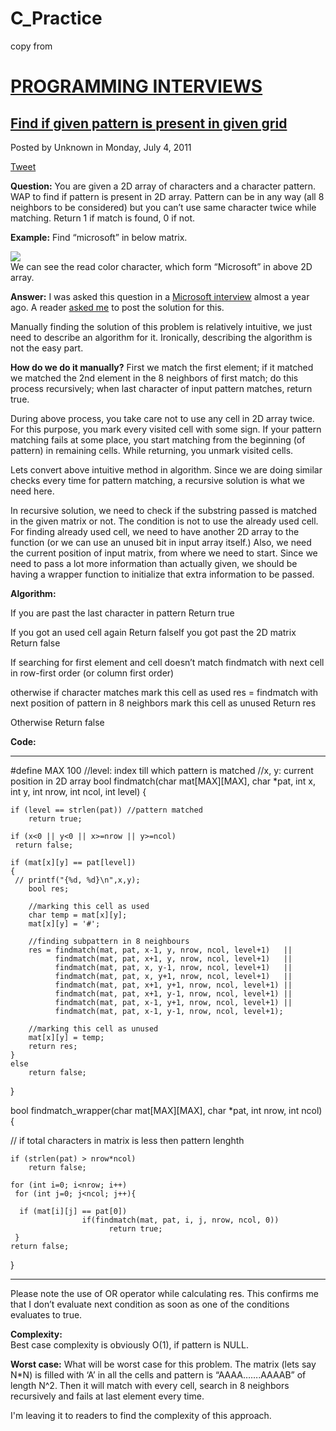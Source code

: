 # C_Practice

copy from 

# [PROGRAMMING INTERVIEWS](http://tech-queries.blogspot.com/)


## [Find if given pattern is present in given grid](http://tech-queries.blogspot.com/2011/07/find-if-given-pattern-is-present-in.html)

Posted by Unknown in Monday, July 4, 2011

[Tweet](http://twitter.com/share)

**Question:** You are given a 2D array of characters and a character pattern. WAP to find if pattern is present in 2D array. Pattern can be in any way (all 8 neighbors to be considered) but you can’t use same character twice while matching. Return 1 if match is found, 0 if not.  
  
**Example:** Find “microsoft” in below matrix.  
  
![](http://2.bp.blogspot.com/-NqdoFzZ_-5U/ThHsG7NTtqI/AAAAAAAAEDM/9W450BexWoE/s320/string%2Bin%2B2D%2Barray.png)  
We can see the read color character, which form “Microsoft” in above 2D array.  
  
**Answer:** I was asked this question in a [Microsoft interview](http://tech-queries.blogspot.com/2010/08/microsoft-interview-questions.html) almost a year ago. A reader [asked me](http://tech-queries.blogspot.com/2010/08/microsoft-interview-questions.html?showComment=1308119091681#c6938255790358817909) to post the solution for this.  
  
Manually finding the solution of this problem is relatively intuitive, we just need to describe an algorithm for it. Ironically, describing the algorithm is not the easy part.  
  
**How do we do it manually?** First we match the first element; if it matched we matched the 2nd element in the 8 neighbors of first match; do this process recursively; when last character of input pattern matches, return true.  
  
During above process, you take care not to use any cell in 2D array twice. For this purpose, you mark every visited cell with some sign. If your pattern matching fails at some place, you start matching from the beginning (of pattern) in remaining cells. While returning, you unmark visited cells.  
  
Lets convert above intuitive method in algorithm. Since we are doing similar checks every time for pattern matching, a recursive solution is what we need here.  
  
In recursive solution, we need to check if the substring passed is matched in the given matrix or not. The condition is not to use the already used cell. For finding already used cell, we need to have another 2D array to the function (or we can use an unused bit in input array itself.) Also, we need the current position of input matrix, from where we need to start. Since we need to pass a lot more information than actually given, we should be having a wrapper function to initialize that extra information to be passed.  
  
**Algorithm:**  

If you are past the last character in pattern
    Return true

If you got an used cell again
    Return falseIf you got past the 2D matrix  
    Return false

If searching for first element and cell doesn’t match
    findmatch with next cell in row-first order (or column first order)

otherwise if character matches
    mark this cell as used
    res = findmatch with next position of pattern in 8 neighbors
    mark this cell as unused
    Return res

Otherwise
    Return false

  

**Code:**  
  
***

 
#define MAX 100
//level: index till which pattern is matched
//x, y: current position in 2D array
bool findmatch(char mat[MAX][MAX], char *pat, int x, int y, int nrow, int ncol, int level)
{

    if (level == strlen(pat)) //pattern matched
        return true;
                
    if (x<0 || y<0 || x>=nrow || y>=ncol)
     return false; 
    
    if (mat[x][y] == pat[level])
    {
     // printf("{%d, %d}\n",x,y);
        bool res;

        //marking this cell as used
        char temp = mat[x][y];
        mat[x][y] = '#';       
             
        //finding subpattern in 8 neighbours     
        res = findmatch(mat, pat, x-1, y, nrow, ncol, level+1)   ||
              findmatch(mat, pat, x+1, y, nrow, ncol, level+1)   ||
              findmatch(mat, pat, x, y-1, nrow, ncol, level+1)   ||
              findmatch(mat, pat, x, y+1, nrow, ncol, level+1)   ||
              findmatch(mat, pat, x+1, y+1, nrow, ncol, level+1) ||
              findmatch(mat, pat, x+1, y-1, nrow, ncol, level+1) ||
              findmatch(mat, pat, x-1, y+1, nrow, ncol, level+1) ||
              findmatch(mat, pat, x-1, y-1, nrow, ncol, level+1);

        //marking this cell as unused
        mat[x][y] = temp;
        return res;
    }
    else
        return false;
}

bool findmatch_wrapper(char mat[MAX][MAX], char *pat, int nrow, int ncol)
{

 // if total characters in matrix is less then pattern lenghth 

    if (strlen(pat) > nrow*ncol)
        return false;

    for (int i=0; i<nrow; i++)
     for (int j=0; j<ncol; j++){

      if (mat[i][j] == pat[0])
                    if(findmatch(mat, pat, i, j, nrow, ncol, 0)) 
                          return true;
     }
    return false;
}

  ***
  
Please note the use of OR operator while calculating res. This confirms me that I don’t evaluate next condition as soon as one of the conditions evaluates to true.  
  
**Complexity:**  
Best case complexity is obviously O(1), if pattern is NULL.  
  
**Worst case:** What will be worst case for this problem. The matrix (lets say N*N) is filled with ‘A’ in all the cells and pattern is “AAAA…….AAAAB” of length N^2. Then it will match with every cell, search in 8 neighbors recursively and fails at last element every time.  
  
I'm leaving it to readers to find the complexity of this approach.

